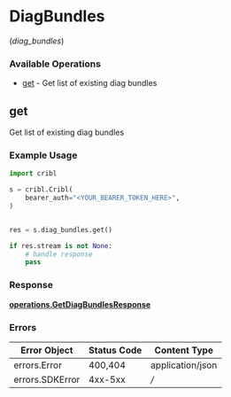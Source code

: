 # DiagBundles
(*diag_bundles*)

### Available Operations

* [get](#get) - Get list of existing diag bundles

## get

Get list of existing diag bundles

### Example Usage

```python
import cribl

s = cribl.Cribl(
    bearer_auth="<YOUR_BEARER_TOKEN_HERE>",
)


res = s.diag_bundles.get()

if res.stream is not None:
    # handle response
    pass

```


### Response

**[operations.GetDiagBundlesResponse](../../models/operations/getdiagbundlesresponse.md)**
### Errors

| Error Object     | Status Code      | Content Type     |
| ---------------- | ---------------- | ---------------- |
| errors.Error     | 400,404          | application/json |
| errors.SDKError  | 4xx-5xx          | */*              |

